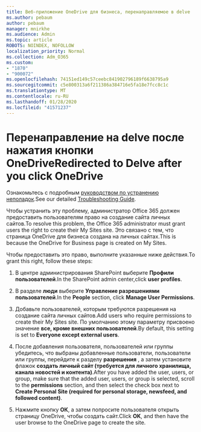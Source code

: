 ```yaml
---
title: Веб-приложение OneDrive для бизнеса, перенаправляемое в delve
ms.author: pebaum
author: pebaum
manager: mnirkhe
ms.audience: Admin
ms.topic: article
ROBOTS: NOINDEX, NOFOLLOW
localization_priority: Normal
ms.collection: Adm_O365
ms.custom:
- "1870"
- "900072"
ms.openlocfilehash: 74151ed149c57ceebc841902796189f6638795a9
ms.sourcegitcommit: c5e800313a6f211386a384716e5fa18e7fcc8c1c
ms.translationtype: MT
ms.contentlocale: ru-RU
ms.lasthandoff: 01/28/2020
ms.locfileid: "41571237"
---
```

# <a name="redirected-to-delve-after-you-click-onedrive"></a><span data-ttu-id="55164-102">Перенаправление на delve после нажатия кнопки OneDrive</span><span class="sxs-lookup"><span data-stu-id="55164-102">Redirected to Delve after you click OneDrive</span></span>

<span data-ttu-id="55164-103">Ознакомьтесь с подробным [руководством по устранению неполадок](https://docs.microsoft.com/sharepoint/support/sites/troubleshooting-guide-for-sites-stopped-at-provisioning).</span><span class="sxs-lookup"><span data-stu-id="55164-103">See our detailed [Troubleshooting Guide](https://docs.microsoft.com/sharepoint/support/sites/troubleshooting-guide-for-sites-stopped-at-provisioning).</span></span>

<span data-ttu-id="55164-104">Чтобы устранить эту проблему, администратор Office 365 должен предоставить пользователям право на создание сайта личных сайтов.</span><span class="sxs-lookup"><span data-stu-id="55164-104">To resolve this problem, the Office 365 administrator must grant users the right to create their My Sites site.</span></span> <span data-ttu-id="55164-105">Это связано с тем, что страница OneDrive для бизнеса создана на личных сайтах.</span><span class="sxs-lookup"><span data-stu-id="55164-105">This is because the OneDrive for Business page is created on My Sites.</span></span>

<span data-ttu-id="55164-106">Чтобы предоставить это право, выполните указанные ниже действия.</span><span class="sxs-lookup"><span data-stu-id="55164-106">To grant this right, follow these steps:</span></span>

1. <span data-ttu-id="55164-107">В центре администрирования SharePoint выберите **Профили пользователей**.</span><span class="sxs-lookup"><span data-stu-id="55164-107">In the SharePoint admin center,click **user profiles**.</span></span>

2. <span data-ttu-id="55164-108">В разделе **люди** выберите **Управление разрешениями пользователей**.</span><span class="sxs-lookup"><span data-stu-id="55164-108">In the **People** section, click **Manage User Permissions**.</span></span>

3. <span data-ttu-id="55164-109">Добавьте пользователей, которым требуются разрешения на создание сайта личных сайтов.</span><span class="sxs-lookup"><span data-stu-id="55164-109">Add users who require permissions to create their My Sites site.</span></span> <span data-ttu-id="55164-110">По умолчанию этому параметру присвоено значение **все, кроме внешних пользователей**.</span><span class="sxs-lookup"><span data-stu-id="55164-110">By default, this setting is set to **Everyone except external users**.</span></span>

4. <span data-ttu-id="55164-111">После добавления пользователя, пользователей или группы убедитесь, что выбраны добавленные пользователи, пользователи или группы, перейдите к разделу **разрешения** , а затем установите флажок **создать личный сайт (требуется для личного хранилища, канала новостей и контента)**.</span><span class="sxs-lookup"><span data-stu-id="55164-111">After you have added the user, users, or group, make sure that the added user, users, or group is selected, scroll to the **permissions** section, and then select the check box next to **Create Personal Site (required for personal storage, newsfeed, and followed content)**.</span></span>

5. <span data-ttu-id="55164-112">Нажмите кнопку **ОК**, а затем попросите пользователя открыть страницу OneDrive, чтобы создать сайт.</span><span class="sxs-lookup"><span data-stu-id="55164-112">Click **OK**, and then have the user browse to the OneDrive page to create the site.</span></span>
